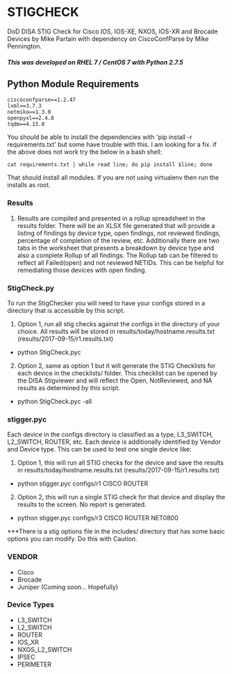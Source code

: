 # STIGCHECK
DoD DISA STIG Check for Cisco IOS, IOS-XE, NXOS, IOS-XR and Brocade Devices
by Mike Partain with dependency on CiscoConfParse by Mike Pennington.

##### This was developed on RHEL 7 / CentOS 7 with Python 2.7.5

## Python Module Requirements
    ciscoconfparse==1.2.47
    lxml==3.7.3
    netmiko==1.3.0
    openpyxl==2.4.8
    tqdm==4.15.0
    
You should be able to install the dependencies with 'pip install -r requirements.txt' but some have trouble with
this.  I am looking for a fix. if the above does not work try the below in a bash shell:

`cat requirements.txt | while read line; do pip install $line; done`

That should install all modules.  If you are not using virtualenv then run the installs as root.

### Results
1.  Results are compiled and presented in a rollup spreadsheet in the results folder.  There will be an XLSX file
    generated that will provide a listing of findings by device type, open findings, not reviewed findings, percentage of
    completion of the review, etc.  Additionally there are two tabs in the worksheet that presents a breakdown by 
    device type and also a complete Rollup of all findings.  The Rollup tab can be filtered to reflect all Failed(open)
    and not reviewed NETIDs.  This can be helpful for remediating those devices with open finding.

### StigCheck.py
To run the StigChecker you will need to have your configs stored in a directory that is accessible
by this script.

1. Option 1, run all stig checks against the configs in the directory of your choice.  All results will be stored
   in results/today/hostname.results.txt (results/2017-09-15/r1.results.txt)
  * python StigCheck.pyc

2. Option 2, same as option 1 but it will generate the STIG Checklists for each device in the checklists/ folder.
   This checklist can be opened by the DISA Stigviewer and will reflect the Open, NotReviewed, and NA results as 
   determined by this script.
  * python StigCheck.pyc -all


### stigger.pyc
Each device in the configs directory is classified as a type, L3_SWITCH, L2_SWITCH, ROUTER, etc.  Each device
is additionally identified by Vendor and Device type.  This can be used to test one single device like:

1. Option 1, this will run all STIG checks for the device and save the results in 
   results/today/hostname.results.txt (results/2017-09-15/r1.results.txt)
  * python stigger.pyc configs/r1 CISCO ROUTER

2. Option 2, this will run a single STIG check for that device and display the results to the screen.
No report is generated.
  * python stigger.pyc configs/r3 CISCO ROUTER NET0800

***There is a stig options file in the includes/ directory that has some basic options you can modify.  Do this with Caution.



### VENDOR
  * Cisco
  * Brocade
  * Juniper (Coming soon... Hopefully)
  
### Device Types
  * L3_SWITCH
  * L2_SWITCH
  * ROUTER
  * IOS_XR
  * NXOS_L2_SWITCH
  * IPSEC
  * PERIMETER
